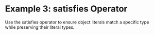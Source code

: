# Example 3: satisfies Operator

Use the satisfies operator to ensure object literals match a specific type while preserving their literal types.
